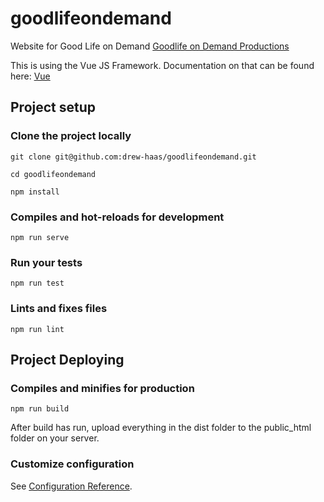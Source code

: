 # goodlifeondemand
Website for Good Life on Demand
[Goodlife on Demand Productions](http://goodlifeondemandproductions.com/)

This is using the Vue JS Framework.
Documentation on that can be found here: [Vue](https://vuejs.org/)

## Project setup
### Clone the project locally
```
git clone git@github.com:drew-haas/goodlifeondemand.git
```
```
cd goodlifeondemand
```
```
npm install
```

### Compiles and hot-reloads for development
```
npm run serve
```

### Run your tests
```
npm run test
```

### Lints and fixes files
```
npm run lint
```

## Project Deploying
### Compiles and minifies for production
```
npm run build
```

After build has run, upload everything in the dist folder to the public_html folder on your server.

### Customize configuration
See [Configuration Reference](https://cli.vuejs.org/config/).

